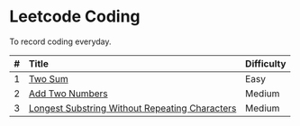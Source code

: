 # Leetcode Coding
To record coding everyday.

|#|Title|Difficulty|
|:---|:---|:---|
|1|[Two Sum](https://github.com/dommii1218/coding/blob/master/leetcode/Algorithm/1.%20Two%20Sum.md)|Easy|
|2|[Add Two Numbers](https://github.com/dommii1218/coding/blob/master/leetcode/Algorithm/2.%20Add%20Two%20Numbers.md)|Medium|
|3|[Longest Substring Without Repeating Characters]()|Medium|
